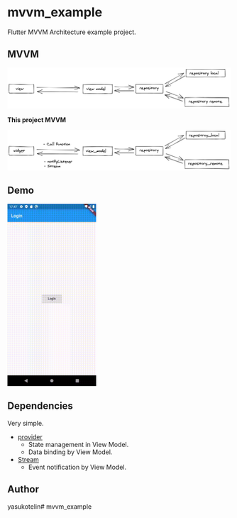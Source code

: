 # mvvm_example

Flutter MVVM Architecture example project.

## MVVM

![mvvm design](./images/mvvm_architecuture_design.png)

**This project MVVM**

![mvvm flutter design](./images/mvvm_flutter_design.png)

## Demo

<img src="./images/mvvm_example_demo.gif" alt="demo" width="200">

## Dependencies

Very simple.

- [provider](https://pub.dev/packages/provider)
    - State management in View Model.
    - Data binding by View Model.
- [Stream](https://api.flutter.dev/flutter/dart-async/Stream-class.html)
    - Event notification by View Model.

## Author

yasukotelin# mvvm_example
